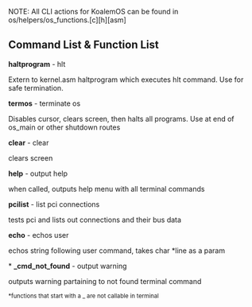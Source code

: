 NOTE: All CLI actions for KoalemOS can be found in os/helpers/os_functions.[c][h][asm]

## Command List & Function List
**haltprogram** - hlt 

Extern to kernel.asm haltprogram which executes hlt command. Use for safe termination.

**termos** - terminate os

Disables cursor, clears screen, then halts all programs. Use at end of os_main or other shutdown routes

**clear** - clear

clears screen

**help** - output help

when called, outputs help menu with all terminal commands

**pcilist** - list pci connections

tests pci and lists out connections and their bus data

**echo** - echos user

echos string following user command, takes char *line as a param

\*   **_cmd_not_found** - output warning

outputs warning partaining to not found terminal command

<sub>*functions that start with a _ are not callable in terminal</sub>
